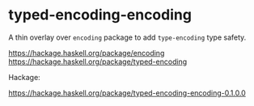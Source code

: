 # typed-encoding-encoding

A thin overlay over `encoding` package to add `type-encoding` type safety.

https://hackage.haskell.org/package/encoding  
https://hackage.haskell.org/package/typed-encoding


Hackage:

https://hackage.haskell.org/package/typed-encoding-encoding-0.1.0.0